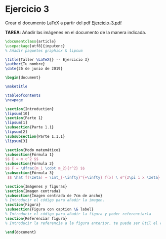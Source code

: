 # Ejercicio 3

Crear el documento LaTeX a partir del pdf [Ejercicio-3.pdf](https://github.com/next-security-lab/latex-101/blob/master/ejercicios/ejercicio-3/Ejercicio-3.pdf)

**TAREA**: Añadir las imágenes en el documento de la manera indicada.

```latex
\documentclass{article}
\usepackage[utf8]{inputenc}
% Añadir paquetes graphicx & lipsum

\title{Taller \LaTeX{} -- Ejercicio 3}
\author{Tu nombre}
\date{26 de junio de 2019}

\begin{document}

\maketitle

\tableofcontents
\newpage

\section{Introduction}
\lipsum[10]
\section{Parte 1}
\lipsum[1]
\subsection{Parte 1.1}
\lipsum[2]
\subsubsection{Parte 1.1.1}
\lipsum[3]

\section{Modo matemático}
\subsection{Fórmula 1}
$$ E = m c^2 $$
\subsection{Fórmula 2}
$$ F = \dfrac{m_1 \cdot m_2}{r^2} $$
\subsection{Fórmula 3}
 $$ \hat f(\zeta) = \int_{-\infty}^{+\infty} f(x) \ e^{2\pi i x \zeta} \mathrm{dx} $$

\section{Imágenes y figuras}
\section{Imagen centrada}
\subsection{Imagen centrada de 7cm de ancho}
% Introducir el código para añadir la imagen.
\section{Figura}
\subsection{Figura con caption \& label}
% Introducir el código para añadir la figura y poder referenciarla
\section{Referenciar figura}
% Introducir la referencia a la figura anterior, te puede ser útil el comando \ref.

\end{document}
```
